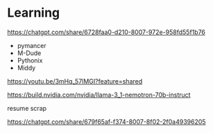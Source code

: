 # Learning

https://chatgpt.com/share/6728faa0-d210-8007-972e-958fd55f1b76

- pymancer
- M-Dude
- Pythonix
- Middy


https://youtu.be/3mHq_57lMGI?feature=shared


https://build.nvidia.com/nvidia/llama-3_1-nemotron-70b-instruct

resume scrap

https://chatgpt.com/share/679f65af-f374-8007-8f02-2f0a49396205
